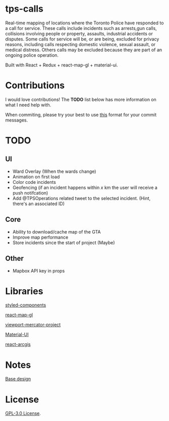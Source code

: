# tps-calls

Real-time mapping of locations where the Toronto Police have responded to a call for service. These calls include incidents such as arrests,gun calls, collisions involving people or property, assaults, industrial accidents or disputes. Some calls for service will be, or are being, excluded for privacy reasons, including calls respecting domestic violence, sexual assault, or medical distress. Others calls may be excluded because they are part of an ongoing police operation.

Built with React + Redux + react-map-gl + material-ui.

# Contributions

I would love contributions! The **TODO** list below has more information on what I need help with.

When commiting, please try your best to use [this](http://karma-runner.github.io/2.0/dev/git-commit-msg.html) format for your commit messages.

# TODO

## UI

- Ward Overlay (When the wards change)
- Animation on first load
- Color code incidents
- Geofencing (if an incident happens within _x_ km the user will receive a push notifcation)
- Add @TPSOperations related tweet to the selected incident. (Hint, there's an associated ID)

## Core

- Ability to download/cache map of the GTA
- Improve map performance
- Store incidents since the start of project (Maybe)

## Other

- Mapbox API key in props

# Libraries

[styled-components](https://www.styled-components.com/)

[react-map-gl](https://uber.github.io/react-map-gl/#/Documentation/getting-started/get-started)

[viewport-mercator-project](http://uber-common.github.io/viewport-mercator-project/#/documentation/overview)

[Material-UI](https://material-ui.com/)

[react-arcgis](https://github.com/nicksenger/react-arcgis)

# Notes

[Base design](https://medium.muz.li/map-location-ui-inspiration-6eb9d6b5a99b)

# License

[GPL-3.0 License](https://www.gnu.org/licenses/gpl-3.0.en.html).
